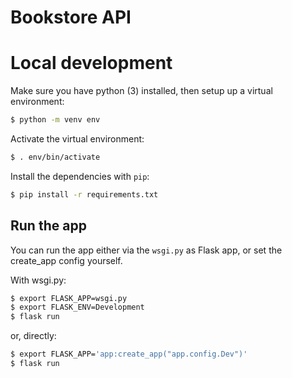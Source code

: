 Bookstore API
=============

# Local development

Make sure you have python (3) installed, then setup up a virtual environment:

```bash
$ python -m venv env
```

Activate the virtual environment:

```bash
$ . env/bin/activate
```

Install the dependencies with `pip`:

```bash
$ pip install -r requirements.txt
```

## Run the app

You can run the app either via the `wsgi.py` as Flask app, or set the create_app config yourself.

With wsgi.py:

```bash
$ export FLASK_APP=wsgi.py
$ export FLASK_ENV=Development
$ flask run
```

or, directly:

```bash
$ export FLASK_APP='app:create_app("app.config.Dev")'
$ flask run
```

